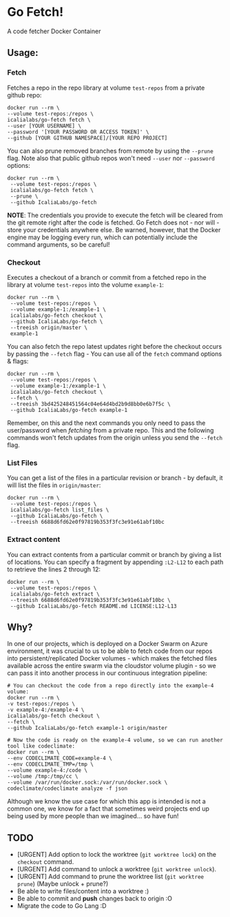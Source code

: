 # Go Fetch!

A code fetcher Docker Container

## Usage:

### Fetch

Fetches a repo in the repo library at volume `test-repos` from a private github repo:

```
docker run --rm \
--volume test-repos:/repos \
icalialabs/go-fetch fetch \
--user [YOUR USERNAME] \
--password '[YOUR PASSWORD OR ACCESS TOKEN]' \
--github [YOUR GITHUB NAMESPACE]/[YOUR REPO PROJECT]
```

You can also prune removed branches from remote by using the `--prune` flag. Note also that public
github repos won't need `--user` nor `--password` options:

```
docker run --rm \
 --volume test-repos:/repos \
 icalialabs/go-fetch fetch \
 --prune \
 --github IcaliaLabs/go-fetch
```

**NOTE**: The credentials you provide to execute the fetch will be cleared from the git remote right
after the code is fetched. Go Fetch does not - nor will - store your credentials anywhere else. Be
warned, however, that the Docker engine may be logging every run, which can potentially include the
command arguments, so be careful!

### Checkout

Executes a checkout of a branch or commit from a fetched repo in the library at volume `test-repos`
into the volume `example-1`:

```
docker run --rm \
 --volume test-repos:/repos \
 --volume example-1:/example-1 \
 icalialabs/go-fetch checkout \
 --github IcaliaLabs/go-fetch \
 --treeish origin/master \
 example-1
```

You can also fetch the repo latest updates right before the checkout occurs by passing the `--fetch`
flag - You can use all of the `fetch` command options & flags:

```
docker run --rm \
 --volume test-repos:/repos \
 --volume example-1:/example-1 \
 icalialabs/go-fetch checkout \
 --fetch \
 --treeish 3bd425248451564c04e64d4bd2b9d8bb0e6b7f5c \
 --github IcaliaLabs/go-fetch example-1
```

Remember, on this and the next commands you only need to pass the user/password when *fetching* from
a private repo. This and the following commands won't fetch updates from the origin unless you send
the `--fetch` flag.

### List Files

You can get a list of the files in a particular revision or branch - by default, it will list the
files in `origin/master`:

```
docker run --rm \
 --volume test-repos:/repos \
 icalialabs/go-fetch list_files \
 --github IcaliaLabs/go-fetch \
 --treeish 6688d6fd62e0f97819b353f3fc3e91e61abf10bc
```

### Extract content

You can extract contents from a particular commit or branch by giving a list of locations. You can
specify a fragment by appending `:L2-L12` to each path to retrieve the lines 2 through 12:

```
docker run --rm \
 --volume test-repos:/repos \
 icalialabs/go-fetch extract \
 --treeish 6688d6fd62e0f97819b353f3fc3e91e61abf10bc \
 --github IcaliaLabs/go-fetch README.md LICENSE:L12-L13
```

## Why?

In one of our projects, which is deployed on a Docker Swarm on Azure environment, it was crucial to
us to be able to fetch code from our repos into persistent/replicated  Docker volumes - which makes
the fetched files available across the entire swarm via the cloudstor volume plugin - so we can pass
it into another process in our continuous integration pipeline:

```
# You can checkout the code from a repo directly into the example-4 volume:
docker run --rm \
-v test-repos:/repos \
-v example-4:/example-4 \
icalialabs/go-fetch checkout \
--fetch \
--github IcaliaLabs/go-fetch example-1 origin/master

# Now the code is ready on the example-4 volume, so we can run another tool like codeclimate:
docker run --rm \
--env CODECLIMATE_CODE=example-4 \
--env CODECLIMATE_TMP=/tmp \
--volume example-4:/code \
--volume /tmp:/tmp/cc \
--volume /var/run/docker.sock:/var/run/docker.sock \
codeclimate/codeclimate analyze -f json
```

Although we know the use case for which this app is intended is not a common one, we know for a fact
that sometimes weird projects end up being used by more people than we imagined... so have fun!

## TODO

* [URGENT] Add option to lock the worktree (`git worktree lock`) on the `checkout` command.
* [URGENT] Add command to unlock a worktree (`git worktree unlock`).
* [URGENT] Add command to prune the worktree list (`git worktree prune`) (Maybe unlock + prune?)
* Be able to write files/content into a worktree :)
* Be able to commit and **push** changes back to origin :O
* Migrate the code to Go Lang :D
